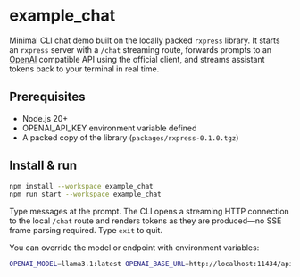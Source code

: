 # example_chat

Minimal CLI chat demo built on the locally packed `rxpress` library. It starts an `rxpress` server with a `/chat` streaming route, forwards prompts to an [OpenAI](https://openai.com/) compatible API using the official client, and streams assistant tokens back to your terminal in real time.

## Prerequisites

- Node.js 20+
- OPENAI_API_KEY environment variable defined
- A packed copy of the library (`packages/rxpress-0.1.0.tgz`)

## Install & run

```bash
npm install --workspace example_chat
npm run start --workspace example_chat
```

Type messages at the prompt. The CLI opens a streaming HTTP connection to the local `/chat` route and renders tokens as they are produced—no SSE frame parsing required. Type `exit` to quit.

You can override the model or endpoint with environment variables:

```bash
OPENAI_MODEL=llama3.1:latest OPENAI_BASE_URL=http://localhost:11434/api OPENAI_API_KEY=ollama npm run start --workspace example_chat
```
